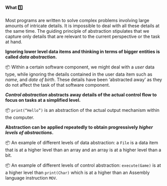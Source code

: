 <link rel="stylesheet" href="{{baseUrl}}/css/textbook.css">

<div class="website-content">

<div id="title">

#### What :one:

</div>

<div id="body">

<tip-box type="definition">
<include src="../../../common/definitions.md#def-abstraction" />
</tip-box>

Most programs are written to solve complex problems involving large amounts of intricate details. It is impossible to deal with all these details at the same time.  The guiding principle of abstraction stipulates that we capture only details that are relevant to the current perspective or the task at hand. 

**Ignoring lower level data items and thinking in terms of bigger entities is called _data abstraction_.**

<tip-box> 

:package: Within a certain software component, we might deal with a _user_ data type, while ignoring the details contained in the user data item such as _name_, and _date of birth_. These details have been ‘abstracted away’ as they do not affect the task of that software component.

</tip-box>

**_Control abstraction_ abstracts away details of the actual control flow to focus on tasks at a simplified level.**
 
<tip-box> 

:package: `print(“Hello”)` is an abstraction of the actual output mechanism within the computer.

</tip-box> 

**Abstraction can be applied repeatedly to obtain progressively _higher levels of abstractions_.** 

<tip-box> 

:package: An example of different levels of data abstraction: a `File` is a data item that is at a higher level than an array and an array is at a higher level than a bit. 

:package: An example of different levels of control abstraction: `execute(Game)` is at a higher level than `print(Char)` which is at a higher than an Assembly language instruction `MOV`.

</tip-box>

</div>

<div id="extras">
</div>

</div>
